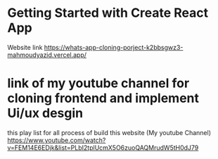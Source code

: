 # Getting Started with Create React App
Website link https://whats-app-cloning-porject-k2bbsgwz3-mahmoudyazid.vercel.app/

# link of my youtube channel for cloning frontend and implement Ui/ux desgin
this play list for all process of build this website (My youtube Channel)
https://www.youtube.com/watch?v=FEM14E6EDjk&list=PLbI2tplUcmX5O6zuoQAQMrudW5tH0dJ79
